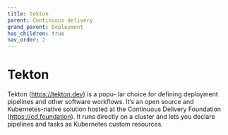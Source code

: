 ```yaml
---
title: tekton
parent: Continuous delivery
grand_parent: Deployment
has_children: true
nav_order: 2
---
```


# Tekton
 Tekton (https://tekton.dev) is a popu-
lar choice for defining deployment pipelines and other software workflows.
It’s an open source and Kubernetes-native solution hosted at the Continuous
Delivery Foundation (https://cd.foundation). It runs directly on a cluster and
lets you declare pipelines and tasks as Kubernetes custom resources.